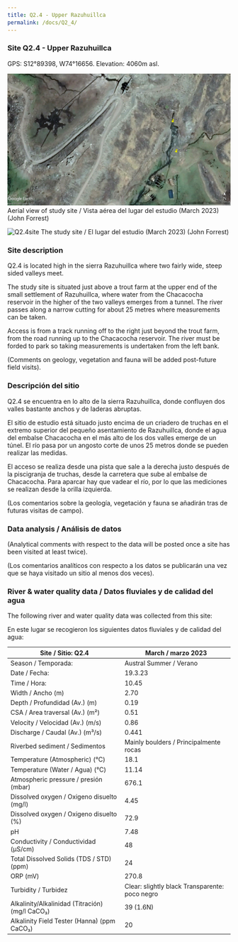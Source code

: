 ```yaml
---
title: Q2.4 - Upper Razuhuillca
permalink: /docs/Q2_4/
---
```



### Site Q2.4 - Upper Razuhuillca

GPS:  S12°89398, W74°16656. 
Elevation:  4060m asl.


![Q2.4](/assets/sites/Q2.4.jpg)
Aerial view of study site / Vista aérea del lugar del estudio (March 2023) (John Forrest)


![Q2.4site](/assets/sites/Q2.4site.JPG)
The study site / El lugar del estudio (March 2023) (John Forrest)


### Site description

Q2.4 is located high in the sierra Razuhuillca where two fairly wide, steep sided valleys meet.

The study site is situated just above a trout farm at the upper end of the small settlement of Razuhuillca, where water from the Chacacocha reservoir in the higher of the two valleys emerges from a tunnel. The river passes along a narrow cutting for about 25 metres where measurements can be taken. 

Access is from a track running off to the right just beyond the trout farm, from the road running up to the Chacacocha reservoir. The river must be forded to park so taking measurements is undertaken from the left bank. 

(Comments on geology, vegetation and fauna will be added post-future field visits).

### Descripción del sitio

Q2.4 se encuentra en lo alto de la sierra Razuhuillca, donde confluyen dos valles bastante anchos y de laderas abruptas.

El sitio de estudio está situado justo encima de un criadero de truchas en el extremo superior del pequeño asentamiento de Razuhuillca, donde el agua del embalse Chacacocha en el más alto de los dos valles emerge de un túnel. El río pasa por un angosto corte de unos 25 metros donde se pueden realizar las medidas. 

El acceso se realiza desde una pista que sale a la derecha justo después de la piscigranja de truchas, desde la carretera que sube al embalse de Chacacocha. Para aparcar hay que vadear el río, por lo que las mediciones se realizan desde la orilla izquierda.

(Los comentarios sobre la geología, vegetación y fauna se añadirán tras de futuras visitas de campo).


### Data analysis / Análisis de datos

(Analytical comments with respect to the data will be posted once a site has been visited at least twice).

(Los comentarios analíticos con respecto a los datos se publicarán una vez que se haya visitado un sitio al menos dos veces).

### River & water quality data / Datos fluviales y de calidad del agua

The following river and water quality data was collected from this site:

En este lugar se recogieron los siguientes datos fluviales y de calidad del agua:

|     Site / Sitio: Q2.4                                   |     March / marzo 2023                                          |
|----------------------------------------------------------|---------------------------------------------------------|
|     Season / Temporada:                                  |     Austral Summer / Verano                             |
|     Date / Fecha:                                        |     19.3.23                                             |
|     Time / Hora:                                         |     10.45                                               |
|     Width / Ancho (m)                                    |     2.70                                                |
|     Depth / Profundidad (Av.) (m)                        |     0.19                                                |
|     CSA / Area traversal (Av.) (m²)                      |     0.51                                                |
|     Velocity / Velocidad  (Av.) (m/s)                    |     0.86                                                |
|     Discharge / Caudal (Av.) (m³/s)                      |     0.441                                               |
|     Riverbed sediment / Sedimentos                       |     Mainly boulders / Principalmente rocas              |
|     Temperature (Atmospheric) (°C)                       |     18.1                                                |
|     Temperature (Water / Agua) (°C)                      |     11.14                                               |
|     Atmospheric pressure / presión (mbar)                |     676.1                                               |
|     Dissolved oxygen /   Oxigeno disuelto (mg/l)         |     4.45                                                |
|     Dissolved oxygen / Oxigeno disuelto (%)              |     72.9                                                |
|     pH                                                   |     7.48                                                |
|     Conductivity / Conductividad (µS/cm)                 |     48                                                  |
|     Total Dissolved Solids (TDS / STD)  (ppm)            |     24                                                  |
|     ORP (mV)                                             |     270.8                                               |
|     Turbidity / Turbidez                                 |     Clear: slightly black Transparente:   poco negro    |
|     Alkalinity/Alkalinidad   (Titración) (mg/l CaCO₃)    |     39 (1.6N)                                           |
|     Alkalinity Field Tester (Hanna) (ppm CaCO₃)          |     20                                                  |
